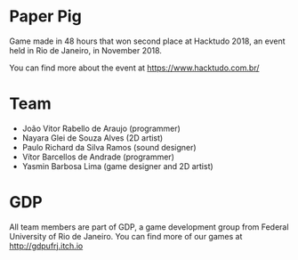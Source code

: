 # Paper Pig

Game made in 48 hours that won second place at Hacktudo 2018, an event held in Rio de Janeiro, in November 2018.

You can find more about the event at https://www.hacktudo.com.br/

# Team
- João Vitor Rabello de Araujo (programmer)
- Nayara Glei de Souza Alves (2D artist)
- Paulo Richard da Silva Ramos (sound designer)
- Vítor Barcellos de Andrade (programmer)
- Yasmin Barbosa Lima (game designer and 2D artist)

# GDP
All team members are part of GDP, a game development group from Federal University of Rio de Janeiro.
You can find more of our games at http://gdpufrj.itch.io
